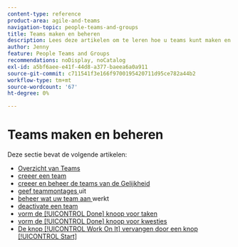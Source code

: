```yaml
---
content-type: reference
product-area: agile-and-teams
navigation-topic: people-teams-and-groups
title: Teams maken en beheren
description: Lees deze artikelen om te leren hoe u teams kunt maken en beheren in Adobe Workfront.
author: Jenny
feature: People Teams and Groups
recommendations: noDisplay, noCatalog
exl-id: a5bf6aee-e41f-44d8-a377-baeea6a0a911
source-git-commit: c711541f3e166f9700195420711d95ce782a44b2
workflow-type: tm+mt
source-wordcount: '67'
ht-degree: 0%

---
```


# Teams maken en beheren

Deze sectie bevat de volgende artikelen:

* [ Overzicht van Teams ](../../people-teams-and-groups/create-and-manage-teams/teams-overview.md)
* [ creeer een team ](../../people-teams-and-groups/create-and-manage-teams/create-a-team.md)
* [ creeer en beheer de teams van de Gelijkheid ](../../people-teams-and-groups/create-and-manage-teams/create-and-manage-agile-teams.md)
* [ geef teammontages ](../../people-teams-and-groups/create-and-manage-teams/edit-team-settings.md) uit
* [ beheer wat uw team aan ](../../people-teams-and-groups/create-and-manage-teams/manage-what-your-team-is-working-on.md) werkt
* [ deactivate een team ](../../people-teams-and-groups/create-and-manage-teams/deactivate-a-team.md)
* [ vorm de [!UICONTROL Done] knoop voor taken ](../../people-teams-and-groups/create-and-manage-teams/configure-the-done-button-for-tasks.md)
* [ vorm de [!UICONTROL Done] knoop voor kwesties ](../../people-teams-and-groups/create-and-manage-teams/configure-the-done-button-for-issues.md)
* [De knop [!UICONTROL Work On It] vervangen door een knop [!UICONTROL Start]](../../people-teams-and-groups/create-and-manage-teams/work-on-it-button-to-start-button.md)
